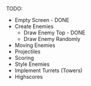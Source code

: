 TODO:
- Empty Screen - DONE
- Create Enemies
    - Draw Enemy Top - DONE
    - Draw Enemy Randomly
- Moving Enemies
- Projectiles
- Scoring 
- Style Enemies
- Implement Turrets (Towers)
- Highscores
